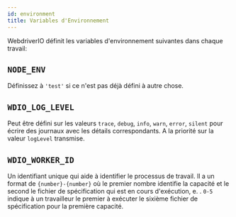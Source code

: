 ```yaml
---
id: environment
title: Variables d'Environnement
---
```


WebdriverIO définit les variables d'environnement suivantes dans chaque travail:

## `NODE_ENV`

Définissez à `'test'` si ce n'est pas déjà défini à autre chose.

## `WDIO_LOG_LEVEL`

Peut être défini sur les valeurs `trace`, `debug`, `info`, `warn`, `error`, `silent` pour écrire des journaux avec les détails correspondants. A la priorité sur la valeur `logLevel` transmise.

## `WDIO_WORKER_ID`

Un identifiant unique qui aide à identifier le processus de travail. Il a un format de `{number}-{number}` où le premier nombre identifie la capacité et le second le fichier de spécification qui est en cours d'exécution, e. . `0-5` indique à un travailleur le premier à exécuter le sixième fichier de spécification pour la première capacité.
